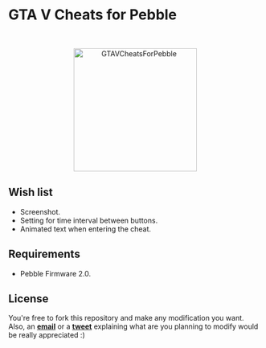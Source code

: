GTA V Cheats for Pebble
===================

<br />

<p align="center">
	<img src="https://raw.github.com/Dromaguirre/GTAVCheatsForPebble/images/1.png" alt="GTAVCheatsForPebble" title="GTAVCheatsForPebble" width="245px" />
</p>

## Wish list

- Screenshot.
- Setting for time interval between buttons.
- Animated text when entering the cheat.

## Requirements

- Pebble Firmware 2.0.

## License

You're free to fork this repository and make any modification you want. Also, an [**email**](mailto:dromaguirre@gmail.com) or a [**tweet**](http://twitter.com/Dromaguirre) explaining what are you planning to modify would be really appreciated :)